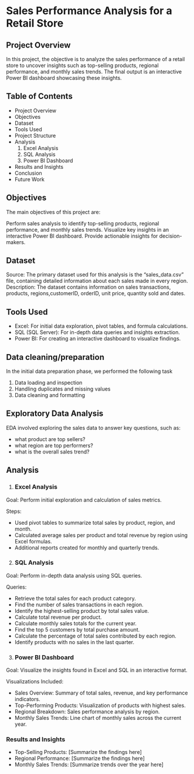 # Sales Performance Analysis for a Retail Store

## Project Overview
In this project, the objective is to analyze the sales performance of a retail store to uncover insights such as top-selling products, regional performance, and monthly sales trends. The final output is an interactive Power BI dashboard showcasing these insights.

## Table of Contents
- Project Overview
- Objectives
- Dataset
- Tools Used
- Project Structure
- Analysis
  1. Excel Analysis
  2. SQL Analysis
  3. Power BI Dashboard
- Results and Insights
- Conclusion
- Future Work

## Objectives
The main objectives of this project are:

Perform sales analysis to identify top-selling products, regional performance, and monthly sales trends.
Visualize key insights in an interactive Power BI dashboard.
Provide actionable insights for decision-makers.

## Dataset
Source:   The primary dataset used for this analysis is the “sales_data.csv” file, containing detailed information about each sales made in every region.
Description: The dataset contains information on sales transactions, products, regions,customerID, orderID, unit price, quantity sold and dates.

## Tools Used
- Excel: For initial data exploration, pivot tables, and formula calculations.
- SQL (SQL Server): For in-depth data queries and insights extraction.
- Power BI: For creating an interactive dashboard to visualize findings.


## Data cleaning/preparation 

In the initial data preparation phase, we performed the following task
1. Data loading and inspection
2. Handling duplicates and missing values
3. Data cleaning and formatting

## Exploratory Data Analysis

EDA involved exploring the sales data to answer key questions, such as:

- what product are top sellers?
- what region are top performers?
- what is the overall sales trend?


## Analysis
1. ### Excel Analysis
Goal: Perform initial exploration and calculation of sales metrics.

Steps:
- Used pivot tables to summarize total sales by product, region, and month.
- Calculated average sales per product and total revenue by region using Excel formulas.
- Additional reports created for monthly and quarterly trends.


2. ### SQL Analysis
Goal: Perform in-depth data analysis using SQL queries.

Queries:
- Retrieve the total sales for each product category.
- Find the number of sales transactions in each region.
- Identify the highest-selling product by total sales value.
- Calculate total revenue per product.
- Calculate monthly sales totals for the current year.
- Find the top 5 customers by total purchase amount.
- Calculate the percentage of total sales contributed by each region.
- Identify products with no sales in the last quarter.


3. ### Power BI Dashboard
Goal: Visualize the insights found in Excel and SQL in an interactive format.

Visualizations Included:
- Sales Overview: Summary of total sales, revenue, and key performance indicators.
- Top-Performing Products: Visualization of products with highest sales.
- Regional Breakdown: Sales performance analysis by region.
- Monthly Sales Trends: Line chart of monthly sales across the current year.
   
### Results and Insights
- Top-Selling Products: [Summarize the findings here]
- Regional Performance: [Summarize the findings here]
- Monthly Sales Trends: [Summarize trends over the year here]
